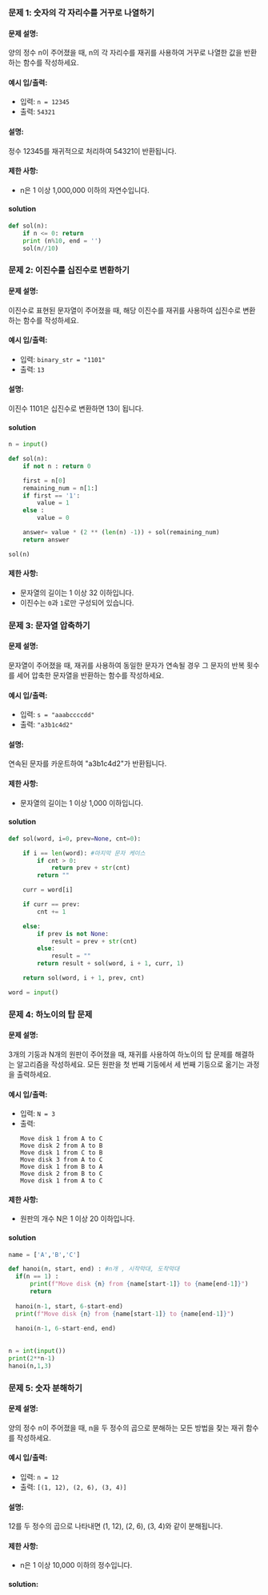
### 문제 1: 숫자의 각 자리수를 거꾸로 나열하기

#### 문제 설명:
양의 정수 n이 주어졌을 때, n의 각 자리수를 재귀를 사용하여 거꾸로 나열한 값을 반환하는 함수를 작성하세요.

#### 예시 입/출력:
- 입력: `n = 12345`
- 출력: `54321`

#### 설명:
정수 12345를 재귀적으로 처리하여 54321이 반환됩니다.

#### 제한 사항:
- n은 1 이상 1,000,000 이하의 자연수입니다.

#### solution

```python
def sol(n):
    if n <= 0: return
    print (n%10, end = '')
    sol(n//10)
```
### 문제 2: 이진수를 십진수로 변환하기

#### 문제 설명:
이진수로 표현된 문자열이 주어졌을 때, 해당 이진수를 재귀를 사용하여 십진수로 변환하는 함수를 작성하세요.

#### 예시 입/출력:
- 입력: `binary_str = "1101"`
- 출력: `13`

#### 설명:
이진수 1101은 십진수로 변환하면 13이 됩니다.

#### solution
```python
n = input()

def sol(n):
    if not n : return 0

    first = n[0]
    remaining_num = n[1:]
    if first == '1':
        value = 1
    else :
        value = 0

    answer= value * (2 ** (len(n) -1)) + sol(remaining_num)
    return answer

sol(n)
```

#### 제한 사항:
- 문자열의 길이는 1 이상 32 이하입니다.
- 이진수는 `0`과 `1`로만 구성되어 있습니다.


### 문제 3: 문자열 압축하기

#### 문제 설명:
문자열이 주어졌을 때, 재귀를 사용하여 동일한 문자가 연속될 경우 그 문자의 반복 횟수를 세어 압축한 문자열을 반환하는 함수를 작성하세요.

#### 예시 입/출력:
- 입력: `s = "aaabccccdd"`
- 출력: `"a3b1c4d2"`

#### 설명:
연속된 문자를 카운트하여 "a3b1c4d2"가 반환됩니다.

#### 제한 사항:
- 문자열의 길이는 1 이상 1,000 이하입니다.

#### solution
```python
def sol(word, i=0, prev=None, cnt=0):

    if i == len(word): #마지막 문자 케이스
        if cnt > 0:
            return prev + str(cnt)
        return ""

    curr = word[i]

    if curr == prev: 
        cnt += 1

    else:  
        if prev is not None:  
            result = prev + str(cnt)
        else: 
            result = ""
        return result + sol(word, i + 1, curr, 1)

    return sol(word, i + 1, prev, cnt)

word = input()
```

### 문제 4: 하노이의 탑 문제

#### 문제 설명:
3개의 기둥과 N개의 원판이 주어졌을 때, 재귀를 사용하여 하노이의 탑 문제를 해결하는 알고리즘을 작성하세요. 모든 원판을 첫 번째 기둥에서 세 번째 기둥으로 옮기는 과정을 출력하세요.

#### 예시 입/출력:
- 입력: `N = 3`
- 출력:
  ```
  Move disk 1 from A to C
  Move disk 2 from A to B
  Move disk 1 from C to B
  Move disk 3 from A to C
  Move disk 1 from B to A
  Move disk 2 from B to C
  Move disk 1 from A to C
  ```

#### 제한 사항:
- 원판의 개수 N은 1 이상 20 이하입니다.

#### solution
  ```python
name = ['A','B','C']

def hanoi(n, start, end) : #n개 , 시작막대, 도착막대
    if(n == 1) : 
        print(f"Move disk {n} from {name[start-1]} to {name[end-1]}")
        return
    
    hanoi(n-1, start, 6-start-end) 
    print(f"Move disk {n} from {name[start-1]} to {name[end-1]}")
    
    hanoi(n-1, 6-start-end, end)
    
    
n = int(input())
print(2**n-1)
hanoi(n,1,3)
  ```


### 문제 5: 숫자 분해하기

#### 문제 설명:
양의 정수 n이 주어졌을 때, n을 두 정수의 곱으로 분해하는 모든 방법을 찾는 재귀 함수를 작성하세요.

#### 예시 입/출력:
- 입력: `n = 12`
- 출력: `[(1, 12), (2, 6), (3, 4)]`

#### 설명:
12를 두 정수의 곱으로 나타내면 (1, 12), (2, 6), (3, 4)와 같이 분해됩니다.

#### 제한 사항:
- n은 1 이상 10,000 이하의 정수입니다.

#### solution:
```python


```


